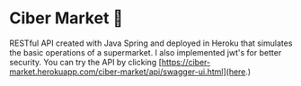 # Ciber Market 🛒
RESTful API created with Java Spring and deployed in Heroku that simulates the basic operations of a supermarket. I also implemented jwt's for better security. You can try the API by clicking [https://ciber-market.herokuapp.com/ciber-market/api/swagger-ui.html](here.)
